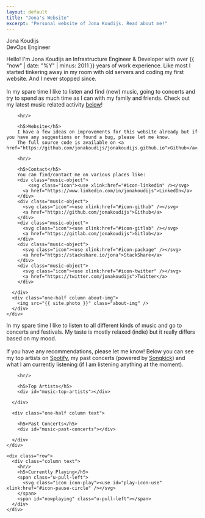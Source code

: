 ```yaml
---
layout: default
title: "Jona's Website"
excerpt: "Personal website of Jona Koudijs. Read about me!"
---
```


<!-- block: hero -->

<div class="section">

  <div class="container hero">
    <div class="row content-block hero-name header-text">
      <div class="column">Jona Koudijs</div>
    </div>
    <div class="row content-block hero-title header-text">
      <div class="column" id="hero-title">DevOps Engineer</div>
    </div>
  </div>

  <div class="container main-line hero-line"></div>

</div>

<!-- block: about -->

<div class="section" id="about">

  <div class="container main-line main-line-top"></div>

  <a class="anchor"></a>
  <div class="container">
    <div class="row">
      <div class="one-half column text">
        Hello! I'm Jona Koudijs an Infrastructure Engineer & Developer with over {{ "now" | date: "%Y" | minus: 2011 }} years of work experience.
        Like most I started tinkering away in my room with old servers and coding my first website. And I never stopped since.
        <br/><br/>
        In my spare time I like to listen and find (new) music, going to concerts and try to spend as much time as I can with my family and friends.
        Check out my latest music related activity <a href="#music">below</a>!

        <hr/>

        <h5>Website</h5>
        I have a few ideas on improvements for this website already but if you have any suggestions or found a bug, please let me know.
        The full source code is available on <a href="https://github.com/jonakoudijs/jonakoudijs.github.io">Github</a>.

        <hr/>

        <h5>Contact</h5>
        You can find/contact me on various places like:
        <div class="music-object">
            <svg class="icon"><use xlink:href="#icon-linkedin" /></svg>
          <a href="https://www.linkedin.com/in/jonakoudijs">LinkedIn</a>
        </div>
        <div class="music-object">
          <svg class="icon"><use xlink:href="#icon-github" /></svg>
          <a href="https://github.com/jonakoudijs">Github</a>
        </div>
        <div class="music-object">
          <svg class="icon"><use xlink:href="#icon-gitlab" /></svg>
          <a href="https://gitlab.com/jonakoudijs">Gitlab</a>
        </div>
        <div class="music-object">
          <svg class="icon"><use xlink:href="#icon-package" /></svg>
          <a href="https://stackshare.io/jona">StackShare</a>
        </div>
        <div class="music-object">
          <svg class="icon"><use xlink:href="#icon-twitter" /></svg>
          <a href="https://twitter.com/jonakoudijs">Twitter</a>
        </div>

      </div>
      <div class="one-half column about-img">
        <img src="{{ site.photo }}" class="about-img" />
      </div>
    </div>
  </div>

  <div class="container main-line main-line-bottom"></div>

</div>

<!-- block: music -->

<div class="section" id="music">

  <div class="container main-line main-line-top"></div>

  <div class="container">
    <div class="row">
      <div class="one-half column text">
        In my spare time I like to listen to all different kinds of music and go to concerts and festivals.
        My taste is mostly relaxed (indie) but it really differs based on my mood.
        <br/><br/>
        If you have any recommendations, please let me know! Below you can see my top artists on
        <a href="https://www.spotify.com">Spotify</a>, my past concerts (powered by <a href="https://www.songkick.com/home">Songkick</a>)
        and what I am currently listening (if I am listening anything at the moment).

        <hr/>

        <h5>Top Artists</h5>
        <div id="music-top-artists"></div>

      </div>

      <div class="one-half column text">

        <h5>Past Concerts</h5>
        <div id="music-past-concerts"></div>

      </div>
    </div>

    <div class="row">
      <div class="column text">
        <hr/>
        <h5>Currently Playing</h5>
        <span class="u-pull-left">
          <svg class="icon icon-play"><use id="play-icon-use" xlink:href="#icon-pause-circle" /></svg>
        </span>
        <span id="nowplaying" class="u-pull-left"></span>
      </div>
    </div>
  </div>

</div>
